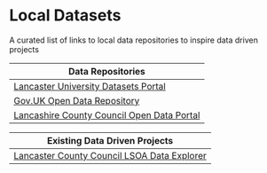 # Local Datasets
A curated list of links to local data repositories to inspire data driven projects

| Data Repositories  | 
| ------------- |
| [Lancaster University Datasets Portal](http://www.research.lancs.ac.uk/portal/en/datasets/search.html?search=lancaster&uri=) |
| [Gov.UK Open Data Repository](https://data.gov.uk/search?q=Lancaster) |
| [Lancashire County Council Open Data Portal](https://lis.lancashire.gov.uk/?page=1&keywords=&category=&dataprovider=&format=&date=) |

| Existing Data Driven Projects |
| ------------- |
| [Lancaster County Council LSOA Data Explorer](http://dashboards.instantatlas.com/viewer/report?appid=40cb24a7767648ad989902947f2cbae2&authid=8SEcten4hkiVezMy)|
